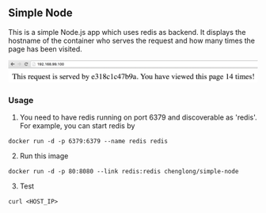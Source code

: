 ## Simple Node

This is a simple Node.js app which uses redis as backend. It displays the hostname of the container who serves the request and how many times the page has been visited.

![alt tag](https://raw.githubusercontent.com/ChengLong/docker-nodejs-redis/v1/images/v1.png)

### Usage

1. You need to have redis running on port 6379 and discoverable as 'redis'. For example, you can start redis by

  ```
  docker run -d -p 6379:6379 --name redis redis
  ```

2. Run this image

  ```
  docker run -d -p 80:8080 --link redis:redis chenglong/simple-node
  ```

3. Test

  ```
  curl <HOST_IP>
  ```
